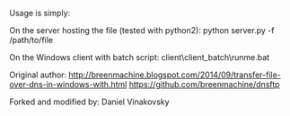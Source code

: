 Usage is simply:

On the server hosting the file (tested with python2):
python server.py -f /path/to/file

On the Windows client with batch script:
client\client_batch\runme.bat <payloadserver> <fileparts> <public dns server>

Original author:
http://breenmachine.blogspot.com/2014/09/transfer-file-over-dns-in-windows-with.html
https://github.com/breenmachine/dnsftp

Forked and modified by:
Daniel Vinakovsky
